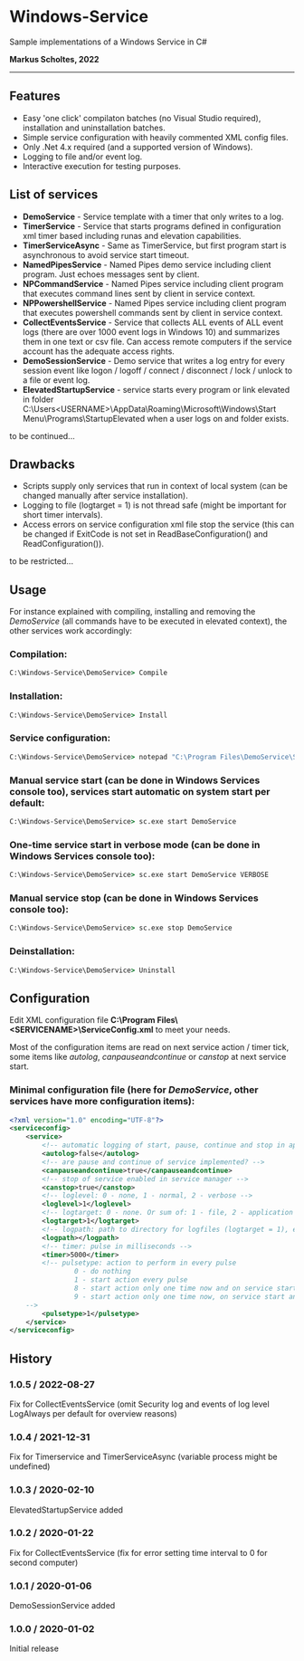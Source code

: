 # Windows-Service
Sample implementations of a Windows Service in C#

**Markus Scholtes, 2022**

***

## Features
* Easy 'one click' compilaton batches (no Visual Studio required), installation and uninstallation batches.
* Simple service configuration with heavily commented XML config files.
* Only .Net 4.x required (and a supported version of Windows).
* Logging to file and/or event log.
* Interactive execution for testing purposes.

## List of services

* **DemoService** - Service template with a timer that only writes to a log.
* **TimerService** - Service that starts programs defined in configuration xml timer based including runas and elevation capabilities.
* **TimerServiceAsync** - Same as TimerService, but first program start is asynchronous to avoid service start timeout.
* **NamedPipesService** - Named Pipes demo service including client program. Just echoes messages sent by client.
* **NPCommandService** - Named Pipes service including client program that executes command lines sent by client in service context.
* **NPPowershellService** - Named Pipes service including client program that executes powershell commands sent by client in service context.
* **CollectEventsService** - Service that collects ALL events of ALL event logs (there are over 1000 event logs in Windows 10) and summarizes them in one text or csv file. Can access remote computers if the service account has the adequate access rights.
* **DemoSessionService** - Demo service that writes a log entry for every session event like logon / logoff / connect / disconnect / lock / unlock to a file or event log.
* **ElevatedStartupService** - service starts every program or link elevated in folder C:\Users\<USERNAME>\AppData\Roaming\Microsoft\Windows\Start Menu\Programs\StartupElevated when a user logs on and folder exists.

to be continued...

## Drawbacks

* Scripts supply only services that run in context of local system (can be changed manually after service installation).
* Logging to file (logtarget = 1) is not thread safe (might be important for short timer intervals).
* Access errors on service configuration xml file stop the service (this can be changed if ExitCode is not set in ReadBaseConfiguration() and ReadConfiguration()).

to be restricted...

## Usage
For instance explained with compiling, installing and removing the *DemoService* (all commands have to be executed in elevated context), the other services work accordingly:

### Compilation:
```cmd
C:\Windows-Service\DemoService> Compile
```

### Installation:
```cmd
C:\Windows-Service\DemoService> Install
```

### Service configuration:
```cmd
C:\Windows-Service\DemoService> notepad "C:\Program Files\DemoService\ServiceConfig.xml"
```

### Manual service start (can be done in Windows Services console too), services start automatic on system start per default:
```cmd
C:\Windows-Service\DemoService> sc.exe start DemoService
```

### One-time service start in verbose mode (can be done in Windows Services console too):
```cmd
C:\Windows-Service\DemoService> sc.exe start DemoService VERBOSE
```

### Manual service stop (can be done in Windows Services console too):
```cmd
C:\Windows-Service\DemoService> sc.exe stop DemoService
```

### Deinstallation:
```cmd
C:\Windows-Service\DemoService> Uninstall
```

## Configuration
Edit XML configuration file **C:\Program Files\\<SERVICENAME\>\ServiceConfig.xml** to meet your needs.

Most of the configuration items are read on next service action / timer tick, some items like *autolog*, *canpauseandcontinue* or *canstop* at next service start.

### Minimal configuration file (here for *DemoService*, other services have more configuration items):

```xml
<?xml version="1.0" encoding="UTF-8"?>
<serviceconfig>
	<service>
		<!-- automatic logging of start, pause, continue and stop in application eventlog? -->
		<autolog>false</autolog>
		<!-- are pause and continue of service implemented? -->
		<canpauseandcontinue>true</canpauseandcontinue>
		<!-- stop of service enabled in service manager -->
		<canstop>true</canstop>
		<!-- loglevel: 0 - none, 1 - normal, 2 - verbose -->
		<loglevel>1</loglevel>
		<!-- logtarget: 0 - none. Or sum of: 1 - file, 2 - application log, 4 - console (only for interactive mode) -->
		<logtarget>1</logtarget>
		<!-- logpath: path to directory for logfiles (logtarget = 1), empty: %WINDIR%\Logs\Service -->
		<logpath></logpath>
		<!-- timer: pulse in milliseconds -->
		<timer>5000</timer>
		<!-- pulsetype: action to perform in every pulse
				0 - do nothing
				1 - start action every pulse
				8 - start action only one time now and on service start
				9 - start action only one time now, on service start and on service continuation
    -->
		<pulsetype>1</pulsetype>
	</service>
</serviceconfig>
```

## History

### 1.0.5 / 2022-08-27
Fix for CollectEventsService (omit Security log and events of log level LogAlways per default for overview reasons)

### 1.0.4 / 2021-12-31
Fix for Timerservice and TimerServiceAsync (variable process might be undefined)

### 1.0.3 / 2020-02-10
ElevatedStartupService added

### 1.0.2 / 2020-01-22
Fix for CollectEventsService (fix for error setting time interval to 0 for second computer)

### 1.0.1 / 2020-01-06
DemoSessionService added

### 1.0.0 / 2020-01-02
Initial release
